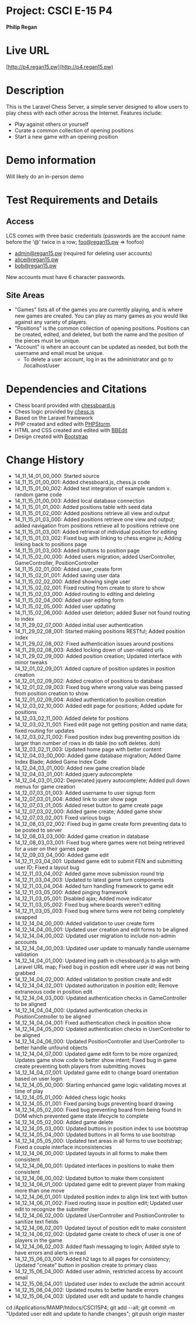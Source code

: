 # Project: CSCI E-15 P4
**Philip Regan**

# Live URL
[http://p4.regan15.pw](http://p4.regan15.pw)

# Description
<!-- 2-3+ sentences -->
This is the Laravel Chess Server, a simple server designed to allow users to play chess with each other across the Internet. Features include:
* Play against others or yourself
* Curate a common collection of opening positions
* Start a new game with an opening position

# Demo information
<!-- If you attend your section to do an in-person demo, make a note of this. If you opt to do the Jing screencast demo, include the link here .-->
Will likely do an in-person demo

# Test Requirements and Details
<!-- Any details the instructor or TA needs to know, for example, test credentials. -->

## Access
LCS comes with three basic credentials (passwords are the account name before the '@' twice in a row; foo@regan15.pw => foofoo)
* admin@regan15.pw (required for deleting user accounts)
* alice@regan15.pw
* bob@regan15.pw

New accounts must have 6 character passwords.

## Site Areas
* "Games" lists all of the games you are currently playing, and is where new games are created. You can play as many games as you would like against any variety of players.
* "Positions" is the common collection of opening positions. Positions can be created, edited, and deleted, but both the name and the position of the pieces must be unique.
* "Account" is where an account can be updated as needed, but both the username and email must be unique.
	* To delete a user account, log in as the administrator and go to /localhost/user

# Dependencies and Citations
<!--A list of any plugins, libraries, packages or outside code used in the project. See Student Responsibilities for more details on avoiding code plagiarism.-->
* Chess board provided with [chessboard.js](http://chessboardjs.com)
* Chess logic provided by [chess.js](https://github.com/jhlywa/chess.js)
* Based on the Laravel framework
* PHP created and edited with [PHPStorm](http://www.jetbrains.com/phpstorm/).
* HTML and CSS created and edited with [BBEdit](http://www.barebones.com/products/bbedit/)
* Design created with [Bootstrap](http://www.bootstrap.org)

# Change History

* 14\_11\_14\_01\_00\_000: Started source
* 14\_11\_15\_01\_00\_001: Added chessboard.js, chess.js code
* 14\_11\_15\_01\_00\_002: Added test integration of example random v. random game code
* 14\_11\_15\_01\_00\_003: Added local database connection
* 14\_11\_15\_01\_01\_000: Added positions table with seed data
* 14\_11\_15\_01\_02\_000: Added positions retrieve all view and output
* 14\_11\_15\_01\_03\_000: Added positions retrieve one view and output; added navigation from positions retrieve all to positions retrieve one
* 14\_11\_15\_01\_03\_001: Added retrieval of individual position for editing
* 14\_11\_15\_01\_03\_002: Fixed bug with linking to chess engine js; Adding linking back to positions page
* 14\_11\_15\_01\_03\_003: Added buttons to position page
* 14\_11\_15\_02\_00\_000: Added users migration; added UserController, GameController, PositionController
* 14\_11\_15\_02\_01\_000: Added user_create form
* 14\_11\_15\_02\_01\_001: Added saving user data
* 14\_11\_15\_02\_02\_000: Added showing single user
* 14\_11\_15\_02\_02\_001: Fixed routing from create to store to show
* 14\_11\_15\_02\_03\_000: Added routing to editing and deleting
* 14\_11\_15\_02\_04\_000: Added user editing form
* 14\_11\_15\_02\_05\_000: Added user updating
* 14\_11\_15\_02\_06\_000: Added user deletion; added $user not found routing to index
* 14\_11\_29\_02\_07\_000: Added initial user authentication
* 14\_11\_29\_02\_08\_001: Started making positions RESTful; Added position index
* 14\_11\_29\_02\_08\_002: Fixed authentication issues around positions
* 14\_11\_29\_02\_08\_003: Added locking down of user-related urls
* 14\_11\_29\_02\_09\_000: Added position creation; Updated interface with minor tweaks 
* 14\_12\_01\_02\_09\_001: Added capture of position updates in position creation
* 14\_12\_01\_02\_09\_002: Added creation of positions to database
* 14\_12\_01\_02\_09\_003: Fixed bug where wrong value was being passed from position creation to show
* 14\_12\_01\_02\_09\_004: Added authentication to position creation
* 14\_12\_03\_02\_10\_000: Added edit page for positions; Added update for positions
* 14\_12\_03\_02\_11\_000: Added delete for positions
* 14\_12\_03\_02\_11\_001: Fixed edit page not getting position and name data; fixed routing for updates
* 14\_12\_03\_02\_11\_002: Fixed position index bug preventing position ids larger than number of rows in db table (no soft deletes. doh)
* 14\_12\_03\_02\_11\_003: Updated home page with better content
* 14\_12\_04\_03\_00\_000: Added game database migration; Added Game Index Blade; Added Game Index Code
* 14\_12\_04\_03\_01\_000: Added new game creation blade
* 14\_12\_04\_03\_01\_001: Added jquery autocomplete
* 14\_12\_04\_03\_01\_002: Deprecated jquery autocomplete; Added pull down menus for game creation
* 14\_12\_07\_03\_01\_003: Added username to user signup form
* 14\_12\_07\_03\_01\_004: Added link to user show page
* 14\_12\_07\_03\_01\_005: Added reset button to game create page
* 14\_12\_07\_03\_02\_000: Added game create; Added game show
* 14\_12\_07\_03\_02\_001: Fixed various bugs
* 14\_12\_08\_03\_02\_002: Fixed bug in game create form preventing data to be posted to server
* 14\_12\_08\_03\_03\_000: Added game creation in database
* 14\_12\_08\_03\_03\_001: Fixed bug where games were not being retrieved for a user on their games page
* 14\_12\_09\_03\_04\_000: Added game edit
* 14\_12\_11\_03\_04\_001: Updated game edit to submit FEN and submitting user ID; Fixed a layout bug
* 14\_12\_11\_03\_04\_002: Added game move submission round trip
* 14\_12\_11\_03\_04\_003: Updated to latest game turn components
* 14\_12\_11\_03\_04\_004: Added turn handling framework to game edit
* 14\_12\_11\_03\_05\_000: Added pinging framework
* 14\_12\_11\_03\_05\_001: Disabled ajax; Added move indicator
* 14\_12\_11\_03\_05\_002: Fixed bug where boards weren't editing
* 14\_12\_11\_03\_05\_003: Fixed bug where turns were not being completely swapped
* 14\_12\_14\_04\_00\_000: Added validation to user create form
* 14\_12\_14\_04\_00\_001: Updated user creation and edit forms to be aligned
* 14\_12\_14\_04\_00\_002: Updated user migration to include non-admin accounts
* 14\_12\_14\_04\_00\_003: Updated user update to manually handle username validation
* 14\_12\_14\_04\_01\_000: Updated img path in chessboard.js to align with Laravel URL map; Fixed bug in position edit where user id was not being grabbed
* 14\_12\_14\_04\_02\_000: Added validation to position create and edit
* 14\_12\_14\_04\_02\_001: Updated authorization in position edit; Remove extraneous code in position edit
* 14\_12\_14\_04\_03\_000: Updated authentication checks in GameController to be aligned
* 14\_12\_14\_04\_04\_000: Updated authentication checks in PositionController to be aligned
* 14\_12\_14\_04\_04\_001: Fixed authentication check in position show
* 14\_12\_14\_04\_05\_000: Updated authentication checks in UserController to be aligned
* 14\_12\_14\_04\_06\_000: Updated PositionController and UserController to better handle unfound objects
* 14\_12\_14\_04\_07\_000: Updated game edit form to be more organized; Updates game show code to better show intent; Fixed bug in game create preventing both players from submitting moves
* 14\_12\_14\_04\_07\_001: Updated game edit to change board orientation based on user login
* 14\_12\_14\_05\_00\_000: Starting enhanced game logic validating moves at time of play
* 14\_12\_14\_05\_01\_000: Added chess logic hooks
* 14\_12\_14\_05\_01\_001: Fixed parsing bugs preventing board drawing
* 14\_12\_14\_05\_02\_000: Fixed bug preventing board from being found in DOM which prevented game state lifecycle to complete
* 14\_12\_14\_05\_02\_000: Added game delete
* 14\_12\_14\_05\_03\_000: Updated buttons in position index to use bootstrap
* 14\_12\_14\_05\_04\_000: Updated buttons in all forms to use bootstrap
* 14\_12\_14\_05\_05\_000: Updated text areas in all forms to use bootstrap; Fixed a couple interface inconsistencies
* 14\_12\_14\_06\_00\_000: Updated layouts in all forms to make them consistent
* 14\_12\_14\_06\_00\_001: Updated interfaces in positions to make them consistent
* 14\_12\_14\_06\_00\_002: Updated button to make them consistent
* 14\_12\_14\_06\_01\_000: Updated game edit to prevent player from making more than one move
* 14\_12\_14\_06\_01\_001: Updated position index to align link text with button
* 14\_12\_14\_06\_01\_002: Fixed routing issue in position edit; Updated user edit to recognize the submitter
* 14\_12\_14\_06\_02\_000: Updated UserController and PositionController to sanitize text fields
* 14\_12\_14\_06\_02\_001: Updated layout of position edit to make consistent
* 14\_12\_14\_06\_02\_002: Updated game create to check of user is one of players in the game
* 14\_12\_14\_06\_02\_003: Added flash messaging to login; Added style to have errors and alerts in read
* 14\_12\_15\_06\_03\_000: Added h2 tags to all pages for consistency; Updated "create" button in position create to primary class
* 14\_12\_15\_06\_04\_000: Added user admin, restricted access by account email
* 14\_12\_15\_06\_04\_001: Updated user index to exclude the admin account
* 14\_12\_15\_06\_04\_002: Updated routes to better handle errors
* 14\_12\_15\_06\_04\_003: Updated user edit and update to handle changes

cd /Applications/MAMP/htdocs/CSCI15P4; git add --all; git commit -m "Updated user edit and update to handle changes"; git push origin master